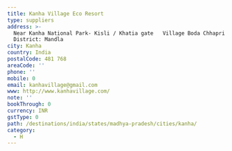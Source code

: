 ```yaml
---
title: Kanha Village Eco Resort
type: suppliers
address: >-
  Near Kanha National Park- Kisli / Khatia gate   Village Boda Chhapri 
  District: Mandla
city: Kanha
country: India
postalCode: 481 768
areaCode: ''
phone: ''
mobile: 0
email: kanhavillage@gmail.com
www: http://www.kanhavillage.com/
note: ''
bookThrough: 0
currency: INR
gstType: 0
path: /destinations/india/states/madhya-pradesh/cities/kanha/
category:
  - H
---
```


